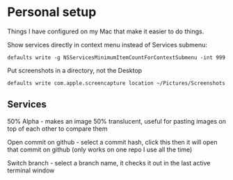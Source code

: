 # Personal setup

Things I have configured on my Mac that make it easier to do things.

Show services directly in context menu instead of Services submenu:

    defaults write -g NSServicesMinimumItemCountForContextSubmenu -int 999
    
Put screenshots in a directory, not the Desktop

    defaults write com.apple.screencapture location ~/Pictures/Screenshots
    
    
## Services
50% Alpha - makes an image 50% translucent, useful for pasting images on top of each other to compare them

Open commit on github - select a commit hash, click this then it will open that commit on github (only works on one repo I use all the time)

Switch branch - select a branch name, it checks it out in the last active terminal window

